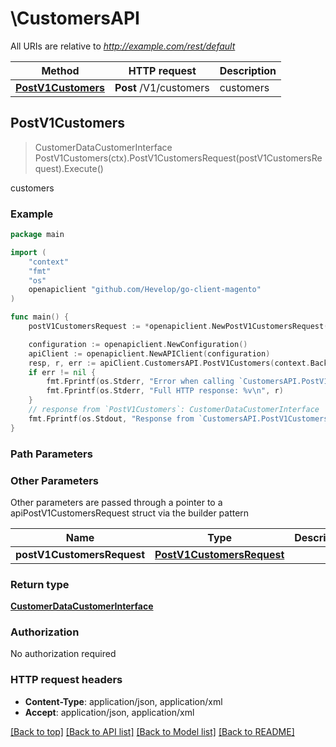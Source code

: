 # \CustomersAPI

All URIs are relative to *http://example.com/rest/default*

Method | HTTP request | Description
------------- | ------------- | -------------
[**PostV1Customers**](CustomersAPI.md#PostV1Customers) | **Post** /V1/customers | customers



## PostV1Customers

> CustomerDataCustomerInterface PostV1Customers(ctx).PostV1CustomersRequest(postV1CustomersRequest).Execute()

customers



### Example

```go
package main

import (
	"context"
	"fmt"
	"os"
	openapiclient "github.com/Hevelop/go-client-magento"
)

func main() {
	postV1CustomersRequest := *openapiclient.NewPostV1CustomersRequest(*openapiclient.NewCustomerDataCustomerInterface("Email_example", "Firstname_example", "Lastname_example")) // PostV1CustomersRequest |  (optional)

	configuration := openapiclient.NewConfiguration()
	apiClient := openapiclient.NewAPIClient(configuration)
	resp, r, err := apiClient.CustomersAPI.PostV1Customers(context.Background()).PostV1CustomersRequest(postV1CustomersRequest).Execute()
	if err != nil {
		fmt.Fprintf(os.Stderr, "Error when calling `CustomersAPI.PostV1Customers``: %v\n", err)
		fmt.Fprintf(os.Stderr, "Full HTTP response: %v\n", r)
	}
	// response from `PostV1Customers`: CustomerDataCustomerInterface
	fmt.Fprintf(os.Stdout, "Response from `CustomersAPI.PostV1Customers`: %v\n", resp)
}
```

### Path Parameters



### Other Parameters

Other parameters are passed through a pointer to a apiPostV1CustomersRequest struct via the builder pattern


Name | Type | Description  | Notes
------------- | ------------- | ------------- | -------------
 **postV1CustomersRequest** | [**PostV1CustomersRequest**](PostV1CustomersRequest.md) |  | 

### Return type

[**CustomerDataCustomerInterface**](CustomerDataCustomerInterface.md)

### Authorization

No authorization required

### HTTP request headers

- **Content-Type**: application/json, application/xml
- **Accept**: application/json, application/xml

[[Back to top]](#) [[Back to API list]](../README.md#documentation-for-api-endpoints)
[[Back to Model list]](../README.md#documentation-for-models)
[[Back to README]](../README.md)

